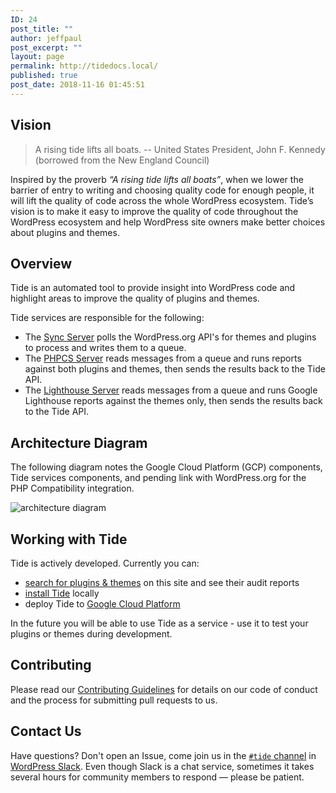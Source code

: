 ```yaml
---
ID: 24
post_title: ""
author: jeffpaul
post_excerpt: ""
layout: page
permalink: http://tidedocs.local/
published: true
post_date: 2018-11-16 01:45:51
---
```

## Vision

> A rising tide lifts all boats. -- United States President, John F. Kennedy (borrowed from the New England Council)

Inspired by the proverb _“A rising tide lifts all boats”_, when we lower the barrier of entry to writing and choosing quality code for enough people, it will lift the quality of code across the whole WordPress ecosystem. Tide’s vision is to make it easy to improve the quality of code throughout the WordPress ecosystem and help WordPress site owners make better choices about plugins and themes.

## Overview

Tide is an automated tool to provide insight into WordPress code and highlight areas to improve the quality of plugins and themes.

Tide services are responsible for the following:

- The [Sync Server](/docs/sync/) polls the WordPress.org API's for themes and plugins to process and writes them to a queue.
- The [PHPCS Server](/docs/phpcs/) reads messages from a queue and runs reports against both plugins and themes, then sends the results back to the Tide API.
- The [Lighthouse Server](/docs/lighthouse/) reads messages from a queue and runs Google Lighthouse reports against the themes only, then sends the results back to the Tide API.

## Architecture Diagram

The following diagram notes the Google Cloud Platform (GCP) components, Tide services components, and pending link with WordPress.org for the PHP Compatibility integration.

![architecture diagram](http://tidedocs.local/wp-content/uploads/2018/11/logo.png)

## Working with Tide

Tide is actively developed. Currently you can:

- [search for plugins & themes](search.md) on this site and see their audit reports
- [install Tide](/docs/prerequisites/) locally
- deploy Tide to [Google Cloud Platform](/docs/gcp-prerequisites/)

In the future you will be able to use Tide as a service - use it to test your plugins or themes during development.

## Contributing

Please read our [Contributing Guidelines](https://github.com/wptide/wptide/blob/develop/CONTRIBUTING.md) for details on our code of conduct and the process for submitting pull requests to us.

## Contact Us

Have questions? Don't open an Issue, come join us in the [`#tide` channel](https://wordpress.slack.com/messages/C7TK8FBUJ/) in [WordPress Slack](https://make.wordpress.org/chat/). Even though Slack is a chat service, sometimes it takes several hours for community members to respond — please be patient.